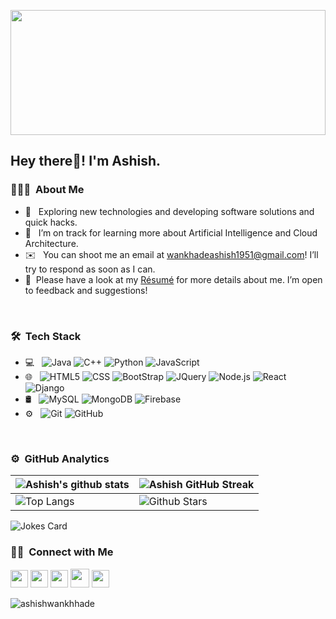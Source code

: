   <p align="center">
  <img src="https://cdn.hashnode.com/res/hashnode/image/upload/v1651780155240/7SZuYu_oq.gif?auto=format,compress&gif-q=60&format=webm" width="100%" height="200" >
</p>
<h2> Hey there👋! I'm Ashish.</h2>
<h3 id="-about-me">👨🏻‍💻 &nbsp;About Me</h3>
<ul>
<li>🤔 &nbsp; Exploring new technologies and developing software solutions and quick hacks.</li>
<li>🌱 &nbsp; I’m on track for learning more about Artificial Intelligence and Cloud Architecture.</li>
<li>✉️ &nbsp; You can shoot me an email at <a href="mailto:wankhadeashish1951@gmail.com">wankhadeashish1951@gmail.com</a>! I’ll try to respond as soon as I can.</li>
<li>📄 &nbsp;Please have a look at my <a href="">Résumé</a> for more details about me. I’m open to feedback and suggestions!</li>
</ul>
<br>
<h3 id="-tech-stack">🛠 &nbsp;Tech Stack</h3>
<ul>
<li>💻 &nbsp;
<img src="https://img.shields.io/badge/-Java-333333?style=flat&amp;logo=Java&amp;logoColor=007396" alt="Java">
<img src="https://img.shields.io/badge/-C++-333333?style=flat&amp;logo=C%2B%2B&amp;logoColor=00599C" alt="C++">
<img src="https://img.shields.io/badge/-Python-333333?style=flat&amp;logo=python" alt="Python">
<img src="https://img.shields.io/badge/-JavaScript-333333?style=flat&amp;logo=javascript" alt="JavaScript">
</li>
<li>🌐 &nbsp;
<img src="https://img.shields.io/badge/-HTML5-333333?style=flat&amp;logo=HTML5" alt="HTML5">
<img src="https://img.shields.io/badge/-CSS-333333?style=flat&amp;logo=CSS3&amp;logoColor=1572B6" alt="CSS">
<img src="https://img.shields.io/badge/-BootStrap-333333?style=flat&amp;logo=bootstrap&amp;logoColor=1572B6" alt="BootStrap">
<img src="https://img.shields.io/badge/-JQuery-333333?style=flat&amp;logo=jquery" alt="JQuery">
<img src="https://img.shields.io/badge/-Node.js-333333?style=flat&amp;logo=node.js" alt="Node.js">
<img src="https://img.shields.io/badge/-React-333333?style=flat&amp;logo=react" alt="React">
<img src="https://img.shields.io/badge/-Django-333333?style=flat&amp;logo=django" alt="Django"></li>
<li>🛢 &nbsp;
<img src="https://img.shields.io/badge/-MySQL-333333?style=flat&amp;logo=mysql" alt="MySQL">
<img src="https://img.shields.io/badge/-MongoDB-333333?style=flat&amp;logo=mongodb" alt="MongoDB">
<img src="https://img.shields.io/badge/-Firebase-333333?style=flat&amp;logo=firebase" alt="Firebase"></li>
<li>⚙️ &nbsp;
<img src="https://img.shields.io/badge/-Git-333333?style=flat&amp;logo=git" alt="Git">
<img src="https://img.shields.io/badge/-GitHub-333333?style=flat&amp;logo=github" alt="GitHub"></li>
</ul>
<br>
<h3 id="️-github-analytics">⚙️ &nbsp;GitHub Analytics</h3>
<table><thead><tr><th><img src="https://github-readme-stats.vercel.app/api?username=ashishwankhade&amp;show_icons=true&amp;theme=tokyonight" alt="Ashish's github stats"></th><th><img src="https://github-readme-streak-stats.herokuapp.com/?user=ashishwankhade&amp;theme=tokyonight" alt="Ashish GitHub Streak"></th></tr></thead><tbody><tr><td><img src="https://github-readme-stats.vercel.app/api/top-langs/?username=ashishwankhade&amp;theme=tokyonight" alt="Top Langs"></td><td><img src="https://github-readme-stats.vercel.app/api?username=ashishwankhade&amp;show_icons=true&amp;locale=en&amp;count_private=true&amp;hide_rank=true&amp;custom_title=My%20GitHub%20Stats&amp;disable_animations=true&amp;theme=tokyonight" alt="Github Stars"></td></tr></tbody></table>
<p><img src="https://readme-jokes.vercel.app/api?theme=tokyonight" alt="Jokes Card"></p>
<h3 id="-connect-with-me">🤝🏻 &nbsp;Connect with Me</h3>
  <a href="mailto:wankhadeashish1951@gmail.com" target="_blank"><img height="28" src="https://img.shields.io/badge/gmail-c14438?&amp;style=for-the-badge&amp;logo=gmail&amp;logoColor=white"></a>
  <a href="https://www.linkedin.com/in/ashishwankhade01/" target="_blank"> <img height="28" src="https://img.shields.io/badge/-LinkedIn-0e76a8?style=for-the-badge&amp;logo=Linkedin&amp;logoColor=white"></a>
  <a href="https://twitter.com/" target="_blank"><img height="28" src="https://img.shields.io/badge/-Twitter-00acee?style=for-the-badge&amp;logo=Twitter&amp;logoColor=white"></a>
  <a href="https://dev.to/" target="_blank"><img height="30" src="https://img.shields.io/badge/DEV.TO-%230A0A0A.svg?&amp;style=for-the-badge&amp;logo=dev-dot-to&amp;logoColor=white"></a>
  <a href="https://instagram.com/" target="_blank"><img height="28" src="https://img.shields.io/badge/-Instagram-e95950?style=for-the-badge&amp;logo=Instagram&amp;logoColor=white"></a>
  <p align="left"> <img src="https://komarev.com/ghpvc/?username=ashishwankhade&amp;label=Profile%20views&amp;color=0e75b6&amp;style=flat" alt="ashishwankhhade"> </p>
<p>
</p>

